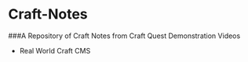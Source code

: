 # Craft-Notes
###A Repository of Craft Notes from Craft Quest Demonstration Videos

<ul>
  <li>Real World Craft CMS</li>
</ul>
